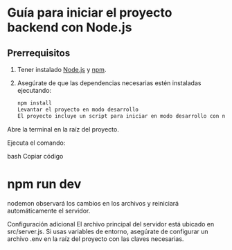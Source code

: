 # Guía para iniciar el proyecto backend con Node.js

## Prerrequisitos

1. Tener instalado [Node.js](https://nodejs.org/) y [npm](https://www.npmjs.com/).
2. Asegúrate de que las dependencias necesarias estén instaladas ejecutando:

   ```bash
   npm install
   Levantar el proyecto en modo desarrollo
   El proyecto incluye un script para iniciar en modo desarrollo con nodemon. Sigue los pasos a continuación:
   ```

Abre la terminal en la raíz del proyecto.

Ejecuta el comando:

bash
Copiar código

# npm run dev

nodemon observará los cambios en los archivos y reiniciará automáticamente el servidor.

Configuración adicional
El archivo principal del servidor está ubicado en src/server.js.
Si usas variables de entorno, asegúrate de configurar un archivo .env en la raíz del proyecto con las claves necesarias.
